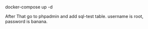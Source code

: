 docker-compose up -d

After That go to phpadmin and add sql-test table.
username is root, password is banana.
